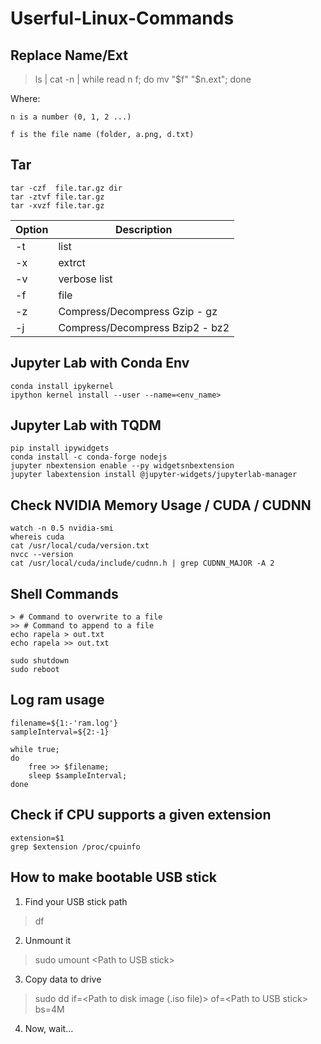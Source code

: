 # Userful-Linux-Commands

## Replace Name/Ext

> ls | cat -n | while read n f; do mv "$f" "$n.ext"; done

Where:
    
    n is a number (0, 1, 2 ...)
  
    f is the file name (folder, a.png, d.txt)
  
## Tar
    tar -czf  file.tar.gz dir
    tar -ztvf file.tar.gz
    tar -xvzf file.tar.gz
    
| Option | Description                     |
|--------|---------------------------------|
| -t     | list                            |
| -x     | extrct                          |
| -v     | verbose list                    |
| -f     | file                            |
| -z     | Compress/Decompress Gzip - gz   |
| -j     | Compress/Decompress Bzip2 - bz2 |

## Jupyter Lab with Conda Env
    conda install ipykernel
    ipython kernel install --user --name=<env_name>

## Jupyter Lab with TQDM

    pip install ipywidgets 
    conda install -c conda-forge nodejs 
    jupyter nbextension enable --py widgetsnbextension
    jupyter labextension install @jupyter-widgets/jupyterlab-manager

## Check NVIDIA Memory Usage / CUDA / CUDNN

    watch -n 0.5 nvidia-smi
    whereis cuda
    cat /usr/local/cuda/version.txt
    nvcc --version
    cat /usr/local/cuda/include/cudnn.h | grep CUDNN_MAJOR -A 2

## Shell Commands

	> # Command to overwrite to a file
	>> # Command to append to a file
	echo rapela > out.txt
	echo rapela >> out.txt

	sudo shutdown
	sudo reboot
	
## Log ram usage
	filename=${1:-'ram.log'}
	sampleInterval=${2:-1}

	while true; 
	do
		free >> $filename;
		sleep $sampleInterval;
	done

## Check if CPU supports a given extension
	extension=$1
	grep $extension /proc/cpuinfo

## How to make bootable USB stick
1. Find your USB stick path
> df
2. Unmount it
> sudo umount \<Path to USB stick\>
3. Copy data to drive
> sudo dd if=\<Path to disk image (.iso file)\> of=\<Path to USB stick\> bs=4M
4. Now, wait...
